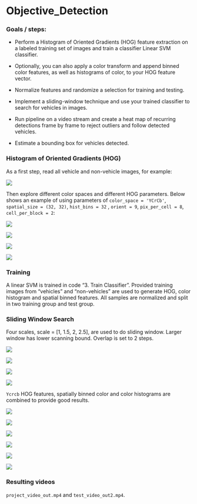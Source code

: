 # Objective_Detection

### Goals / steps:

* Perform a Histogram of Oriented Gradients (HOG) feature extraction on a labeled training set of images and train a classifier Linear SVM classifier.

* Optionally, you can also apply a color transform and append binned color features, as well as histograms of color, to your HOG feature vector.
* Normalize features and randomize a selection for training and testing.
* Implement a sliding-window technique and use your trained classifier to search for vehicles in images.
* Run pipeline on a video stream and create a heat map of recurring detections frame by frame to reject outliers and follow detected vehicles.
* Estimate a bounding box for vehicles detected.



### Histogram of Oriented Gradients (HOG)

As a first step, read all vehicle and non-vehicle images, for example:

![](output_images/01.png)

Then explore different color spaces and different HOG parameters. Below shows an example of using parameters of `color_space = 'YCrCb'`, `spatial_size = (32, 32)`, `hist_bins = 32` , `orient = 9`, `pix_per_cell = 8`, `cell_per_block = 2`:

![](output_images/02.png)

![](output_images/03.png)

![](output_images/04.png)

![](output_images/05.png)



### Training

A linear SVM is trained in code “3. Train Classifier”. Provided training images from “vehicles” and “non-vehicles” are used to generate HOG, color histogram and spatial binned features. All samples are normalized and split in two training group and test group.



### Sliding Window Search

Four scales, scale = [1, 1.5, 2, 2.5], are used to do sliding window. Larger window has lower scanning bound. Overlap is set to 2 steps.

![](output_images/07.png)

![](output_images/08.png)

![](output_images/09.png)

![](output_images/10.png)

`Ycrcb` HOG features, spatially binned color and color histograms are combined to provide good results.

![](output_images/11.png)

![](output_images/12.png)

![](output_images/13.png)

![](output_images/14.png)

![](output_images/15.png)

![](output_images/16.png)



### Resulting videos

`project_video_out.mp4` and `test_video_out2.mp4`.